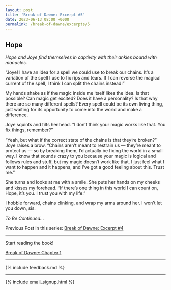 ```yaml
---
layout: post
title: 'Break of Dawne: Excerpt #5'
date: 2023-06-13 08:00 +0000
permalink: /break-of-dawne/excerpts/5
---
```


## Hope

_Hope and Joye find themselves in captivity with their ankles bound with manacles._

“Joye! I have an idea for a spell we could use to break our chains. It’s a variation of the spell I use to fix rips and tears. If I can reverse the magical current of the spell, I think I can split the chains instead!”

My hands shake as if the magic inside me itself likes the idea. Is that possible? Can magic get excited? Does it have a personality? Is that why there are so many different spells? Every spell could be its own living thing, just waiting for its opportunity to come into the world and make a difference.

Joye squints and tilts her head. “I don’t think your magic works like that. You fix things, remember?”

“Yeah, but what if the correct state of the chains is that they’re broken?” Joye raises a brow. “Chains aren’t meant to restrain us — they’re meant to protect us — so by breaking them, I’d actually be fixing the world in a small way. I know that sounds crazy to you because your magic is logical and follows rules and stuff, but my magic doesn’t work like that. I just feel what I want to happen and it happens, and I’ve got a good feeling about this. Trust me.”

She turns and looks at me with a smile. She puts her hands on my cheeks and kisses my forehead. “If there’s one thing in this world I can count on, Hope, it’s you. I trust you with my life.”

I hobble forward, chains clinking, and wrap my arms around her. I won’t let you down, sis.

_To Be Continued..._

Previous Post in this series: [Break of Dawne: Excerpt #4](/break-of-dawne/excerpts/4)

---

Start reading the book!

[Break of Dawne: Chapter 1](/break-of-dawne/chapters/1/revised)

---

{% include feedback.md %}

---

{% include email_signup.html %}
